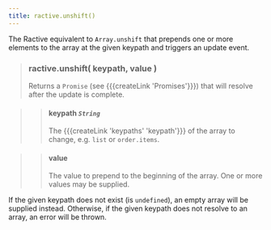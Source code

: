 ```yaml
---
title: ractive.unshift()
---
```

The Ractive equivalent to ```Array.unshift``` that prepends one or more elements to the array at the given keypath and triggers an update event.

> ### ractive.unshift( keypath, value )
> Returns a `Promise` (see {{{createLink 'Promises'}}}) that will resolve after the update is complete.

> > #### **keypath** *`String`*
> > The {{{createLink 'keypaths' 'keypath'}}} of the array to change, e.g. `list` or `order.items`.

> > #### **value**
> > The value to prepend to the beginning of the array. One or more values may be supplied.

If the given keypath does not exist (is `undefined`), an empty array will be supplied instead. Otherwise, if the given keypath does not resolve to an array, an error will be thrown.
